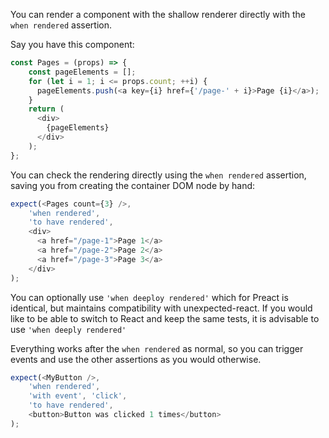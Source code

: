 
You can render a component with the shallow renderer directly with the `when rendered` assertion.

Say you have this component:
```js
const Pages = (props) => {
    const pageElements = [];
    for (let i = 1; i <= props.count; ++i) {
      pageElements.push(<a key={i} href={'/page-' + i}>Page {i}</a>);
    }
    return (
      <div>
        {pageElements}
      </div>
    );
};

```

You can check the rendering directly using the `when rendered` assertion, saving you from creating the container DOM node by hand:
```js
expect(<Pages count={3} />, 
    'when rendered',
    'to have rendered', 
    <div>
      <a href="/page-1">Page 1</a>
      <a href="/page-2">Page 2</a>
      <a href="/page-3">Page 3</a>
    </div>
);
```

You can optionally use `'when deeploy rendered'` which for Preact is identical, but maintains compatibility with unexpected-react. 
If you would like to be able to switch to React and keep the same tests, it is advisable to use `'when deeply rendered'`

Everything works after the `when rendered` as normal, so you can trigger events and use the other assertions as you would otherwise.
```js
expect(<MyButton />, 
    'when rendered', 
    'with event', 'click',
    'to have rendered', 
    <button>Button was clicked 1 times</button>
);
```
